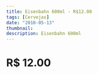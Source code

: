 ```yaml
---
title: Eisenbahn 600ml - R$12.00
tags: [Cervejas]
date: "2010-05-13"
thumbnail: 
description: Eisenbahn 600ml
---
```


# R$ 12.00